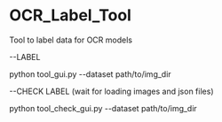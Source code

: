 # OCR_Label_Tool
Tool to label data for OCR models

--LABEL

python tool_gui.py --dataset path/to/img_dir

--CHECK LABEL (wait for loading images and json files)

python tool_check_gui.py --dataset path/to/img_dir
